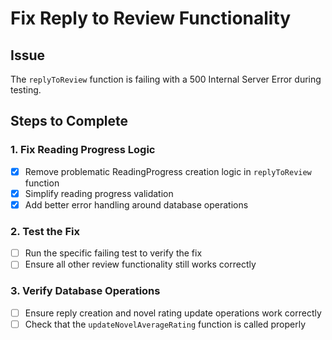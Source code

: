 # Fix Reply to Review Functionality

## Issue
The `replyToReview` function is failing with a 500 Internal Server Error during testing.

## Steps to Complete

### 1. Fix Reading Progress Logic
- [x] Remove problematic ReadingProgress creation logic in `replyToReview` function
- [x] Simplify reading progress validation
- [x] Add better error handling around database operations

### 2. Test the Fix
- [ ] Run the specific failing test to verify the fix
- [ ] Ensure all other review functionality still works correctly

### 3. Verify Database Operations
- [ ] Ensure reply creation and novel rating update operations work correctly
- [ ] Check that the `updateNovelAverageRating` function is called properly
